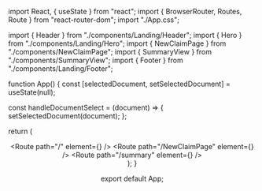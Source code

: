 import React, { useState } from "react";
import { BrowserRouter, Routes, Route } from "react-router-dom";
import "./App.css";

import { Header } from "./components/Landing/Header";
import { Hero } from "./components/Landing/Hero"; 
import { NewClaimPage } from "./components/NewClaimPage";
import { SummaryView } from "./components/SummaryView";
import { Footer } from "./components/Landing/Footer";

function App() {
  const [selectedDocument, setSelectedDocument] = useState(null);

  const handleDocumentSelect = (document) => {
    setSelectedDocument(document);
  };

  return (
    <BrowserRouter>
      <Header />
      <Routes>
        <Route path="/" element={<Hero onDocumentSelect={handleDocumentSelect} />} />
        <Route path="/NewClaimPage" element={<NewClaimPage />} />
        <Route path="/summary" element={<SummaryView />} />
      </Routes>
      <Footer />
    </BrowserRouter>
  );
}

export default App;
